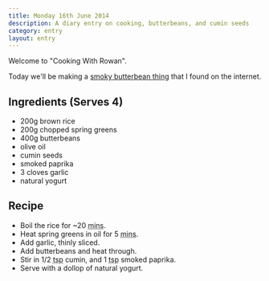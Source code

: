 ```yaml
---
title: Monday 16th June 2014
description: A diary entry on cooking, butterbeans, and cumin seeds
category: entry
layout: entry
---
```


Welcome to "Cooking With Rowan".

Today we'll be making a [smoky butterbean thing](http://www.bbcgoodfood.com/recipes/461633/smoky-butter-beans-and-greens) that I found on the internet.

## Ingredients (Serves 4)

- 200g brown rice
- 200g chopped spring greens
- 400g butterbeans
- olive oil
- cumin seeds
- smoked paprika
- 3 cloves garlic
- natural yogurt

## Recipe

- Boil the rice for ~20 <abbr title="minutes">mins</abbr>.
- Heat spring greens in oil for 5 <abbr title="minutes">mins</abbr>.
- Add garlic, thinly sliced.
- Add butterbeans and heat through.
- Stir in 1/2 <abbr title="teaspoon">tsp</abbr> cumin, and 1 <abbr title="teaspoon">tsp</abbr> smoked paprika.
- Serve with a dollop of natural yogurt.
